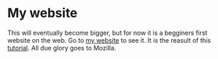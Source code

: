 # My website
This will eventually become bigger, but for now it is a begginers first website on the web.
Go to [my website](drairigh16.github.io) to see it.
It is the reasult of this [tutorial](https://developer.mozilla.org/en-US/docs/Learn_web_development/Getting_started/Your_first_website).
All due glory goes to Mozilla.
